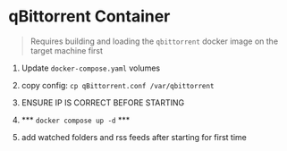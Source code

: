 # qBittorrent Container

> Requires building and loading the `qbittorrent` docker image on the target machine first  
1) Update `docker-compose.yaml` volumes
2) copy config: `cp qBittorrent.conf /var/qbittorrent`  
3) ENSURE IP IS CORRECT BEFORE STARTING

4) *** `docker compose up -d` ***  

5) add watched folders and rss feeds after starting for first time
